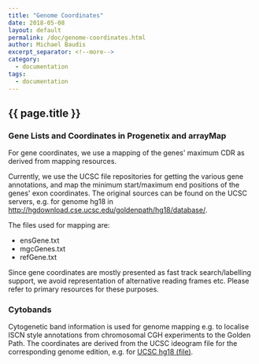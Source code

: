```yaml
---
title: "Genome Coordinates"
date: 2018-05-08
layout: default
permalink: /doc/genome-coordinates.html
author: Michael Baudis
excerpt_separator: <!--more-->
category:
  - documentation
tags:
  - documentation
---
```


## {{ page.title }}

### Gene Lists and Coordinates in Progenetix and arrayMap

For gene coordinates, we use a mapping of the genes' maximum CDR as derived from mapping resources.

<!--more-->

 Currently, we use the UCSC file repositories for getting the various gene annotations, and map the minimum start/maximum end positions of the genes' exon coordinates. The original sources can be found on the UCSC servers, e.g. for genome hg18 in http://hgdownload.cse.ucsc.edu/goldenpath/hg18/database/.

The files used for mapping are:

* ensGene.txt
* mgcGenes.txt
* refGene.txt

Since gene coordinates are mostly presented as fast track search/labelling support, we avoid representation of alternative reading frames etc. Please refer to primary resources for these purposes.

### Cytobands

Cytogenetic band information is used for genome mapping e.g. to localise ISCN style annotations from chromosomal CGH experiments to the Golden Path. The coordinates are derived from the UCSC ideogram file for the corresponding genome edition, e.g. for [UCSC hg18 (file)](http://hgdownload.cse.ucsc.edu/goldenpath/hg18/database/cytoBand.txt.gz).
